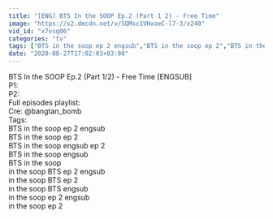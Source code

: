 ```yaml
---
title: "[ENG] BTS In the SOOP Ep.2 (Part 1 2) - Free Time"
image: "https://s2.dmcdn.net/v/SQMsc1VHxoeC-l7-3/x240"
vid_id: "x7vsq06"
categories: "tv"
tags: ["BTS in the soop ep 2 engsub","BTS in the soop ep 2","BTS in the soop engsub ep 2"]
date: "2020-08-27T17:02:03+03:00"
---
```

BTS In the SOOP Ep.2 (Part 1/2) - Free Time [ENGSUB]  <br>P1:   <br>P2:   <br>Full episodes playlist:   <br>Cre: @bangtan_bomb  <br>Tags:  <br>BTS in the soop ep 2 engsub  <br>BTS in the soop ep 2  <br>BTS in the soop engsub ep 2  <br>BTS in the soop engsub  <br>BTS in the soop  <br>in the soop BTS ep 2 engsub  <br>in the soop BTS ep 2  <br>in the soop BTS engsub  <br>in the soop ep 2 engsub  <br>in the soop ep 2
